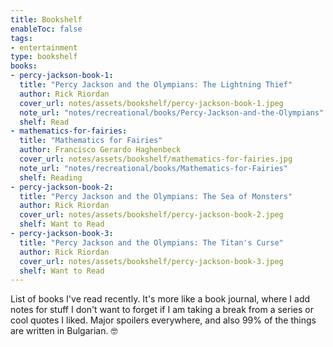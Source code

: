 ```yaml
---
title: Bookshelf
enableToc: false
tags:
- entertainment
type: bookshelf
books:  
- percy-jackson-book-1:    
  title: "Percy Jackson and the Olympians: The Lightning Thief"    
  author: Rick Riordan  
  cover_url: notes/assets/bookshelf/percy-jackson-book-1.jpeg  
  note_url: "notes/recreational/books/Percy-Jackson-and-the-Olympians"  
  shelf: Read  
- mathematics-for-fairies:  
  title: "Mathematics for Fairies"    
  author: Francisco Gerardo Haghenbeck  
  cover_url: notes/assets/bookshelf/mathematics-for-fairies.jpg  
  note_url: "notes/recreational/books/Mathematics-for-Fairies"  
  shelf: Reading  
- percy-jackson-book-2:    
  title: "Percy Jackson and the Olympians: The Sea of Monsters"    
  author: Rick Riordan    
  cover_url: notes/assets/bookshelf/percy-jackson-book-2.jpeg  
  shelf: Want to Read  
- percy-jackson-book-3:    
  title: "Percy Jackson and the Olympians: The Titan's Curse"    
  author: Rick Riordan  
  cover_url: notes/assets/bookshelf/percy-jackson-book-3.jpeg  
  shelf: Want to Read
---
```

List of books I've read recently. It's more like a book journal, where I add notes for stuff I don't want to forget if I am taking a break from a series or cool quotes I liked. Major spoilers everywhere, and also 99% of the things are written in Bulgarian. 🤓